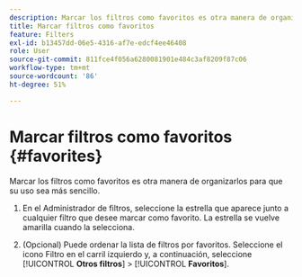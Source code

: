 ```yaml
---
description: Marcar los filtros como favoritos es otra manera de organizarlos para que su uso sea más sencillo.
title: Marcar filtros como favoritos
feature: Filters
exl-id: b13457dd-06e5-4316-af7e-edcf4ee46408
role: User
source-git-commit: 811fce4f056a6280081901e484c3af8209f87c06
workflow-type: tm+mt
source-wordcount: '86'
ht-degree: 51%

---
```


# Marcar filtros como favoritos {#favorites}

Marcar los filtros como favoritos es otra manera de organizarlos para que su uso sea más sencillo.

1. En el Administrador de filtros, seleccione la estrella que aparece junto a cualquier filtro que desee marcar como favorito. La estrella se vuelve amarilla cuando la selecciona.

1. (Opcional) Puede ordenar la lista de filtros por favoritos. Seleccione el icono Filtro en el carril izquierdo y, a continuación, seleccione [!UICONTROL **Otros filtros**] > [!UICONTROL **Favoritos**].
